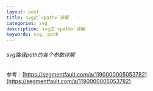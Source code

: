 ```yaml
---
layout: post
title: svg之`<path>`详解
categories: svg
description: svg之`<path>`详解
keywords: svg, path
---
```



###### svg路径path的各个参数详解
参考：[https://segmentfault.com/a/1190000005053782](https://segmentfault.com/a/1190000005053782)

